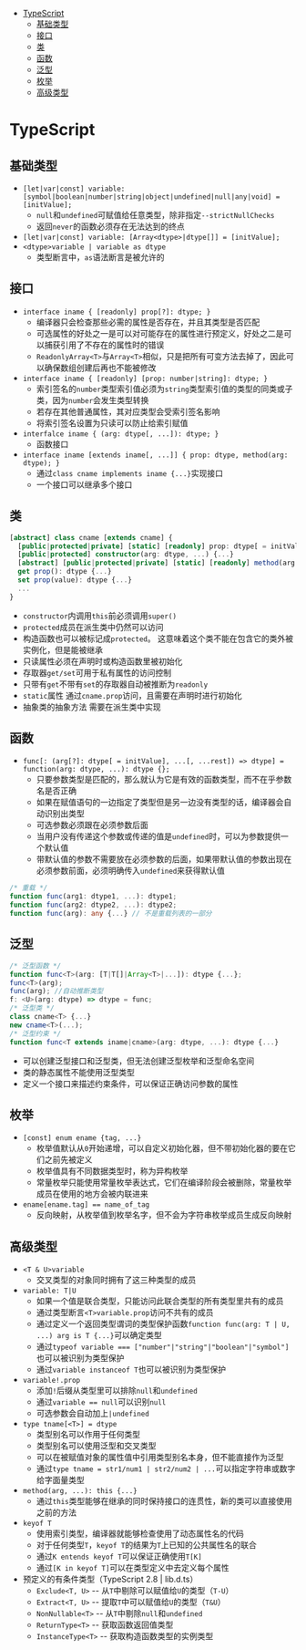 - [TypeScript](#typescript)
  - [基础类型](#基础类型)
  - [接口](#接口)
  - [类](#类)
  - [函数](#函数)
  - [泛型](#泛型)
  - [枚举](#枚举)
  - [高级类型](#高级类型)

# TypeScript

## 基础类型

- `[let|var|const] variable: [symbol|boolean|number|string|object|undefined|null|any|void] = [initValue];`
  - `null`和`undefined`可赋值给任意类型，除非指定`--strictNullChecks`
  - 返回`never`的函数必须存在无法达到的终点
- `[let|var|const] variable: [Array<dtype>|dtype[]] = [initValue];`
- `<dtype>variable | variable as dtype`
  - 类型断言中，`as`语法断言是被允许的

## 接口

- `interface iname { [readonly] prop[?]: dtype; }`
  - 编译器只会检查那些必需的属性是否存在，并且其类型是否匹配
  - 可选属性的好处之一是可以对可能存在的属性进行预定义，好处之二是可以捕获引用了不存在的属性时的错误
  - `ReadonlyArray<T>`与`Array<T>`相似，只是把所有可变方法去掉了，因此可以确保数组创建后再也不能被修改
- `interface iname { [readonly] [prop: number|string]: dtype; }`
  - 索引签名的`number`类型索引值必须为`string`类型索引值的类型的同类或子类，因为`number`会发生类型转换
  - 若存在其他普通属性，其对应类型会受索引签名影响
  - 将索引签名设置为只读可以防止给索引赋值
- `interfalce iname { (arg: dtype[, ...]): dtype; }`
  - 函数接口
- `interface iname [extends iname[, ...]] { prop: dtype, method(arg: dtype); }`
  - 通过`class cname implements iname {...}`实现接口
  - 一个接口可以继承多个接口

## 类

```typescript
[abstract] class cname [extends cname] {
  [public|protected|private] [static] [readonly] prop: dtype[ = initValue];
  [public|protected] constructor(arg: dtype, ...) {...}
  [abstract] [public|protected|private] [static] [readonly] method(arg: dtype, ...) {...}
  get prop(): dtype {...}
  set prop(value): dtype {...}
  ...
}
```

- `constructor`内调用`this`前必须调用`super()`
- `protected`成员在派生类中仍然可以访问
- 构造函数也可以被标记成`protected`。 这意味着这个类不能在包含它的类外被实例化，但是能被继承
- 只读属性必须在声明时或构造函数里被初始化
- 存取器`get/set`可用于私有属性的访问控制
- 只带有`get`不带有`set`的存取器自动被推断为`readonly`
- `static`属性 通过`cname.prop`访问，且需要在声明时进行初始化
- 抽象类的抽象方法 需要在派生类中实现

## 函数

- `func[: (arg[?]: dtype[ = initValue], ...[, ...rest]) => dtype] = function(arg: dtype, ...): dtype {};`
  - 只要参数类型是匹配的，那么就认为它是有效的函数类型，而不在乎参数名是否正确
  - 如果在赋值语句的一边指定了类型但是另一边没有类型的话，编译器会自动识别出类型
  - 可选参数必须跟在必须参数后面
  - 当用户没有传递这个参数或传递的值是`undefined`时，可以为参数提供一个默认值
  - 带默认值的参数不需要放在必须参数的后面，如果带默认值的参数出现在必须参数前面，必须明确传入`undefined`来获得默认值

```typescript
/* 重载 */
function func(arg1: dtype1, ...): dtype1;
function func(arg2: dtype2, ...): dtype2;
function func(arg): any {...} // 不是重载列表的一部分
```

## 泛型

```typescript
/* 泛型函数 */
function func<T>(arg: [T|T[]|Array<T>|...]): dtype {...};
func<T>(arg);
func(arg); //自动推断类型
f: <U>(arg: dtype) => dtype = func;
/* 泛型类 */
class cname<T> {...}
new cname<T>(...);
/* 泛型约束 */
function func<T extends iname|cname>(arg: dtype, ...): dtype {...}
```

- 可以创建泛型接口和泛型类，但无法创建泛型枚举和泛型命名空间
- 类的静态属性不能使用泛型类型
- 定义一个接口来描述约束条件，可以保证正确访问参数的属性

## 枚举

- `[const] enum ename {tag, ...}`
  - 枚举值默认从`0`开始递增，可以自定义初始化器，但不带初始化器的要在它们之前先被定义
  - 枚举值具有不同数据类型时，称为异构枚举
  - 常量枚举只能使用常量枚举表达式，它们在编译阶段会被删除，常量枚举成员在使用的地方会被内联进来
- `ename[ename.tag] == name_of_tag`
  - 反向映射，从枚举值到枚举名字，但不会为字符串枚举成员生成反向映射

## 高级类型

- `<T & U>variable`
  - 交叉类型的对象同时拥有了这三种类型的成员
- `variable: T|U`
  - 如果一个值是联合类型，只能访问此联合类型的所有类型里共有的成员
  - 通过类型断言`<T>variable.prop`访问不共有的成员
  - 通过定义一个返回类型谓词的类型保护函数`function func(arg: T | U, ...) arg is T {...}`可以确定类型
  - 通过`typeof variable === ["number"|"string"|"boolean"|"symbol"]`也可以被识别为类型保护
  - 通过`variable instanceof T`也可以被识别为类型保护
- `variable!.prop`
  - 添加`!`后缀从类型里可以排除`null`和`undefined`
  - 通过`variable == null`可以识别`null`
  - 可选参数会自动加上`|undefined`
- `type tname[<T>] = dtype`
  - 类型别名可以作用于任何类型
  - 类型别名可以使用泛型和交叉类型
  - 可以在被赋值对象的属性值中引用类型别名本身，但不能直接作为泛型
  - 通过`type tname = str1/num1 | str2/num2 | ...`可以指定字符串或数字给字面量类型
- `method(arg, ...): this {...}`
  - 通过`this`类型能够在继承的同时保持接口的连贯性，新的类可以直接使用之前的方法
- `keyof T`
  - 使用索引类型，编译器就能够检查使用了动态属性名的代码
  - 对于任何类型`T`，`keyof T`的结果为`T`上已知的公共属性名的联合
  - 通过`K entends keyof T`可以保证正确使用`T[K]`
  - 通过`[K in keyof T]`可以在类型定义中去定义每个属性
- 预定义的有条件类型（TypeScript 2.8 | lib.d.ts）
  - `Exclude<T, U>` -- 从`T`中剔除可以赋值给`U`的类型（`T-U`）
  - `Extract<T, U>` -- 提取`T`中可以赋值给`U`的类型（`T&U`）
  - `NonNullable<T>` -- 从`T`中剔除`null`和`undefined`
  - `ReturnType<T>` -- 获取函数返回值类型
  - `InstanceType<T>` -- 获取构造函数类型的实例类型
